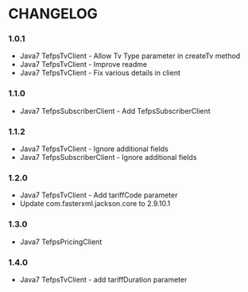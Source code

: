 # CHANGELOG

### 1.0.1

 * Java7 TefpsTvClient - Allow Tv Type parameter in createTv method
 * Java7 TefpsTvClient - Improve readme
 * Java7 TefpsTvClient - Fix various details in client

### 1.1.0

 * Java7 TefpsSubscriberClient - Add TefpsSubscriberClient

### 1.1.2

 * Java7 TefpsTvClient - Ignore additional fields
 * Java7 TefpsSubscriberClient - Ignore additional fields

### 1.2.0

 * Java7 TefpsTvClient - Add tariffCode parameter
 * Update com.fasterxml.jackson.core to 2.9.10.1

### 1.3.0

 * Java7 TefpsPricingClient

### 1.4.0

 * Java7 TefpsTvClient - add tariffDuration parameter

